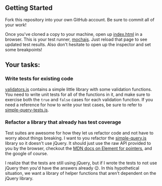 
## Getting Started

Fork this repository into your own GitHub account.  Be sure to commit all of your work!

Once you've cloned a copy to your machine, open up [index.html](index.html) in a browser.  This is your test runner, [mochajs](http://mochajs.org/).  Just reload that page to see updated test results.  Also don't hesitate to open up the inspector and set some breakpoints!

## Your tasks:  

### Write tests for existing code

[validators.js](src/validators.js) contains a simple little library with some validation functions.  You need to write unit tests for all of the functions in it, and make sure to exercise both the `true` and `false` cases for each validation function.  If you need a reference for how to write your test cases, be sure to refer to [simple-query-tests.js](src/simple-query-tests.js).

### Refactor a library that already has test coverage

Test suites are awesome for how they let us refactor code and not have to worry about things breaking.  I want to you refactor the [simple-query.js](src/simple-query.js) library so it doesn't use jQuery.  It should just use the raw API provided to you by the browser, checkout the [MDN docs on Element for pointers](https://developer.mozilla.org/en-US/docs/Web/API/Element), and the google of course.

I realize that the tests are still using jQuery, but if I wrote the tests to not use jQuery then you'd have the answers already :wink:.  In this hypothetical situation, we want a library of helper functions that aren't dependent on the jQuery library.
